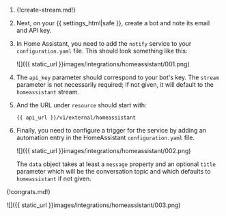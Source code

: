 1.  {!create-stream.md!}

1.  Next, on your {{ settings_html|safe }}, create a bot and
    note its email and API key.

1.  In Home Assistant, you need to add the `notify` service to your
    `configuration.yaml` file.  This should look something like this:

    ![]({{ static_url }}images/integrations/homeassistant/001.png)

1.  The `api_key` parameter should correspond to your bot's key. The `stream`
    parameter is not necessarily required; if not given, it will default to
    the `homeassistant` stream.

1.  And the URL under `resource` should start with:

    `{{ api_url }}/v1/external/homeassistant`

1.  Finally, you need to configure a trigger for the service by adding
    an automation entry in the HomeAssistant `configuration.yaml` file.

    ![]({{ static_url }}images/integrations/homeassistant/002.png)

    The `data` object takes at least a `message` property and an optional
    `title` parameter which will be the conversation topic and which defaults
    to `homeassistant` if not given.

{!congrats.md!}

![]({{ static_url }}images/integrations/homeassistant/003.png)
